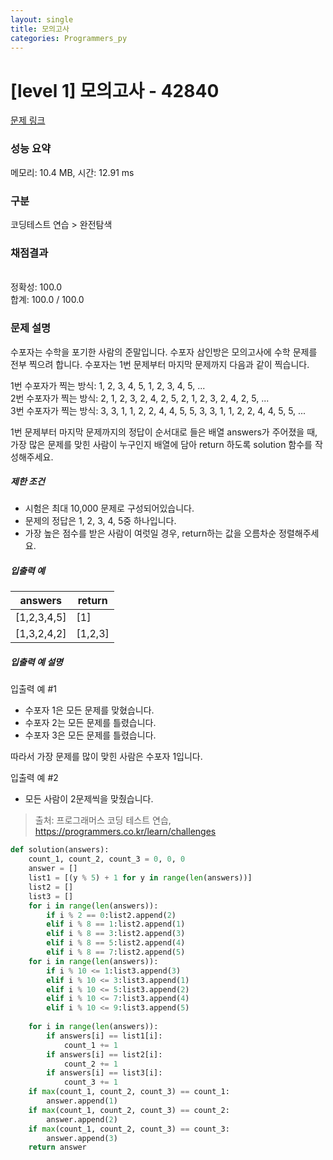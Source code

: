 ```yaml
---
layout: single
title: 모의고사
categories: Programmers_py
---
```

# [level 1] 모의고사 - 42840 

[문제 링크](https://school.programmers.co.kr/learn/courses/30/lessons/42840) 

### 성능 요약

메모리: 10.4 MB, 시간: 12.91 ms

### 구분

코딩테스트 연습 > 완전탐색

### 채점결과

<br/>정확성: 100.0<br/>합계: 100.0 / 100.0

### 문제 설명

<p>수포자는 수학을 포기한 사람의 준말입니다. 수포자 삼인방은 모의고사에 수학 문제를 전부 찍으려 합니다. 수포자는 1번 문제부터 마지막 문제까지 다음과 같이 찍습니다.</p>

<p>1번 수포자가 찍는 방식: 1, 2, 3, 4, 5, 1, 2, 3, 4, 5, ...<br>
2번 수포자가 찍는 방식: 2, 1, 2, 3, 2, 4, 2, 5, 2, 1, 2, 3, 2, 4, 2, 5, ...<br>
3번 수포자가 찍는 방식: 3, 3, 1, 1, 2, 2, 4, 4, 5, 5, 3, 3, 1, 1, 2, 2, 4, 4, 5, 5, ...</p>

<p>1번 문제부터 마지막 문제까지의 정답이 순서대로 들은 배열 answers가 주어졌을 때, 가장 많은 문제를 맞힌 사람이 누구인지 배열에 담아 return 하도록 solution 함수를 작성해주세요.</p>

<h5>제한 조건</h5>

<ul>
<li>시험은 최대 10,000 문제로 구성되어있습니다.</li>
<li>문제의 정답은 1, 2, 3, 4, 5중 하나입니다.</li>
<li>가장 높은 점수를 받은 사람이 여럿일 경우, return하는 값을 오름차순 정렬해주세요.</li>
</ul>

<h5>입출력 예</h5>
<table class="table">
        <thead><tr>
<th>answers</th>
<th>return</th>
</tr>
</thead>
        <tbody><tr>
<td>[1,2,3,4,5]</td>
<td>[1]</td>
</tr>
<tr>
<td>[1,3,2,4,2]</td>
<td>[1,2,3]</td>
</tr>
</tbody>
      </table>
<h5>입출력 예 설명</h5>

<p>입출력 예 #1</p>

<ul>
<li>수포자 1은 모든 문제를 맞혔습니다.</li>
<li>수포자 2는 모든 문제를 틀렸습니다.</li>
<li>수포자 3은 모든 문제를 틀렸습니다.</li>
</ul>

<p>따라서 가장 문제를 많이 맞힌 사람은 수포자 1입니다.</p>

<p>입출력 예 #2</p>

<ul>
<li>모든 사람이 2문제씩을 맞췄습니다.</li>
</ul>


> 출처: 프로그래머스 코딩 테스트 연습, https://programmers.co.kr/learn/challenges
```py
def solution(answers):
    count_1, count_2, count_3 = 0, 0, 0
    answer = []
    list1 = [(y % 5) + 1 for y in range(len(answers))]
    list2 = []
    list3 = []
    for i in range(len(answers)):
        if i % 2 == 0:list2.append(2)
        elif i % 8 == 1:list2.append(1)
        elif i % 8 == 3:list2.append(3)
        elif i % 8 == 5:list2.append(4)
        elif i % 8 == 7:list2.append(5)
    for i in range(len(answers)):
        if i % 10 <= 1:list3.append(3)
        elif i % 10 <= 3:list3.append(1)
        elif i % 10 <= 5:list3.append(2)
        elif i % 10 <= 7:list3.append(4)
        elif i % 10 <= 9:list3.append(5)
    
    for i in range(len(answers)):
        if answers[i] == list1[i]:
            count_1 += 1
        if answers[i] == list2[i]:
            count_2 += 1
        if answers[i] == list3[i]:
            count_3 += 1
    if max(count_1, count_2, count_3) == count_1:
        answer.append(1)
    if max(count_1, count_2, count_3) == count_2:
        answer.append(2)
    if max(count_1, count_2, count_3) == count_3:
        answer.append(3)
    return answer

```